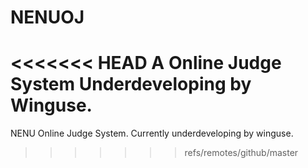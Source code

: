 NENUOJ
======

<<<<<<< HEAD
A Online Judge System Underdeveloping by Winguse.
=======
NENU Online Judge System. Currently underdeveloping by winguse.
>>>>>>> refs/remotes/github/master
